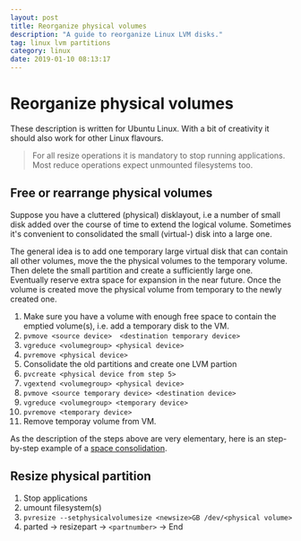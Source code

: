 ```yaml
---
layout: post
title: Reorganize physical volumes
description: "A guide to reorganize Linux LVM disks."
tag: linux lvm partitions
category: linux
date: 2019-01-10 08:13:17
---
```

# Reorganize physical volumes

These description is written for Ubuntu Linux. With a bit of creativity it should also work for other Linux flavours.

> For all resize operations it is mandatory to stop running applications. Most reduce operations expect unmounted filesystems too.

## Free or rearrange physical volumes

Suppose you have a cluttered (physical) disklayout, i.e a number of small disk added over the course of time to extend the logical volume. Sometimes it's convenient to consolidated the small (virtual-) disk into a large one.

The general idea is to add one temporary large virtual disk that can contain all other volumes, move the the physical volumes to the temporary volume. Then delete the small partition and create a sufficiently large one. Eventually reserve extra space for expansion in the near future. Once the volume is created move the physical volume from temporary to the newly created one.

1. Make sure you have a volume with enough free space to contain the emptied volume(s), i.e. add a temporary disk to the VM.
1. `pvmove <source device>  <destination temporary device>`
1. `vgreduce <volumegroup> <physical device>`
1. `pvremove <physical device>`
1. Consolidate the old partitions and create one LVM partion
1. `pvcreate <physical device from step 5>`
1. `vgextend <volumegroup> <physical device>`
1. `pvmove <source temporary device> <destination device>`
1. `vgreduce <volumegroup> <temporary device>`
1. `pvremove <temporary device>`
1. Remove temporay volume from VM.

As the description of the steps above are very elementary, here is an step-by-step example of a [space consolidation](/pages/reorg-example/).

## Resize physical partition

1. Stop applications
1. umount filesystem(s)
1. `pvresize --setphysicalvolumesize <newsize>GB /dev/<physical volume>`
1. parted → resizepart → `<partnumber>` → End
